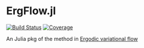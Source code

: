 # ErgFlow.jl

[![Build Status](https://github.com/zuhengxu/ErgFlow.jl/actions/workflows/CI.yml/badge.svg?branch=main)](https://github.com/zuhengxu/ErgFlow.jl/actions/workflows/CI.yml?query=branch%3Amain)
[![Coverage](https://codecov.io/gh/zuhengxu/ErgFlow.jl/branch/main/graph/badge.svg)](https://codecov.io/gh/zuhengxu/ErgFlow.jl)

An Julia pkg of the method in [Ergodic variational flow](https://arxiv.org/pdf/2205.07475.pdf) 
